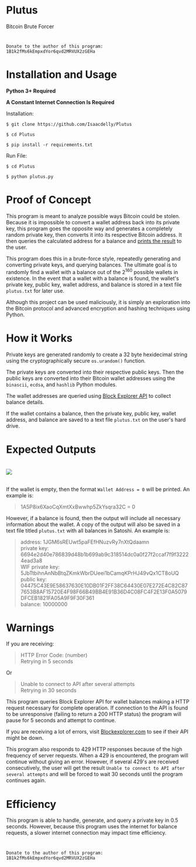 # Plutus

Bitcoin Brute Forcer<br/>

#

```
Donate to the author of this program: 1B1k2fMs6kEmpxdYor6qvd2MRVUX2zGEHa
```

#

# Installation and Usage

<b>Python 3+ Required</b> 

<b>A Constant Internet Connection Is Required</b>

Installation: 

```
$ git clone https://github.com/Isaacdelly/Plutus

$ cd Plutus

$ pip install -r requirements.txt 
```

Run File: 

```
$ cd Plutus

$ python plutus.py
```

#

# Proof of Concept

This program is meant to analyze possible ways Bitcoin could be stolen. Because it is impossible to convert a wallet address back into its private key, this program goes the opposite way and generates a completely random private key, then converts it into its respective Bitcoin address. It then queries the calculated address for a balance and <a href="#expected-outputs">prints the result</a> to the user.

This program does this in a brute-force style, repeatedly generating and converting private keys, and querying balances. The ultimate goal is to randomly find a wallet with a balance out of the 2<sup>160</sup> possible wallets in existence. In the event that a wallet with a balance is found, the wallet's private key, public key, wallet address, and balance is stored in a text file `plutus.txt` for later use.

Although this project can be used maliciously, it is simply an exploration into the Bitcoin protocol and advanced encryption and hashing techniques using Python.

#

# How it Works

Private keys are generated randomly to create a 32 byte hexidecimal string using the cryptographically secure `os.urandom()` function.

The private keys are converted into their respective public keys. Then the public keys are converted into their Bitcoin wallet addresses using the `binascii`, `ecdsa`, and `hashlib` Python modules.

The wallet addresses are queried using <a href="https://bitcoinlegacy.blockexplorer.com/api-ref" target="_blank">Block Explorer API</a> to collect balance details.

If the wallet contains a balance, then the private key, public key, wallet address, and balance are saved to a text file `plutus.txt` on the user's hard drive.

#

# Expected Outputs

<br><img align="center" src="https://media.giphy.com/media/xULW8mRFQ0WDxEDJ5K/giphy.gif"> <br><br>

If the wallet is empty, then the format `Wallet Address = 0` will be printed. An example is:

>1A5P8ix6XaoCqXmtXxBwwhp5ZkYsqra32C = 0

However, if a balance is found, then the output will include all necessary information about the wallet. A copy of the output will also be saved in a text file titled `plutus.txt` with all balances in Satoshi. An example is:

>address: 1JGM6sREUwt5paFEfHNuzvRy7nXtQdaamn<br>
>private key: 6694e2d40e786839d48b1b699ab9c318514dc0a0f27f2ccaf7f9f32224ead3a8<br>
>WIF private key: 5JbTtbihnAnNbBtqZKmkWbrDUeei1bCamqKPrHJ49vQx1CT8oUQ<br>
>public key: 04475C43E9E58637630E10DB01F2FF38C64430E07E272E4C82C877653B8AF15720E4F98F66B49BB4E91B36D4C08FC4F2E13F0A5079DFCEB1821FA05A9F9F30F361<br>
>balance: 10000000

#

# Warnings

If you are receiving: 

>HTTP Error Code: (number)<br/>
>Retrying in 5 seconds

Or

>Unable to connect to API after several attempts<br>
>Retrying in 30 seconds

This program queries Block Explorer API for wallet balances making a HTTP request necessary for complete operation. If connection to the API is found to be unresponsive (failing to return a 200 HTTP status) the program will pause for 5 seconds and attempt to continue.

If you are receiving a lot of errors, visit <a href="https://bitcoinlegacy.blockexplorer.com/">Blockexplorer.com</a> to see if their API might be down.

This program also responds to 429 HTTP responses because of the high frequency of server requests. When a 429 is encountered, the program will continue without giving an error. However, if several 429's are received consecutively, the user will get the result `Unable to connect to API after several attempts` and will be forced to wait 30 seconds until the program continues again.

#

# Efficiency

This program is able to handle, generate, and query a private key in 0.5 seconds. However, because this program uses the internet for balance requests, a slower internet connection may impact time efficiency.

#

```
Donate to the author of this program: 1B1k2fMs6kEmpxdYor6qvd2MRVUX2zGEHa
```

#
